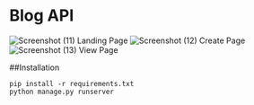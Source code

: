 # Blog API

![Screenshot (11)](https://github.com/user-attachments/assets/c1fba08c-44f3-4474-b0e0-e6b28367aa13)
Landing Page
![Screenshot (12)](https://github.com/user-attachments/assets/071b22c3-2f37-4fd7-befa-d2d1e7afbc4d)
Create Page
![Screenshot (13)](https://github.com/user-attachments/assets/479d09ce-d6a5-4eab-b8c8-c23d2f135393)
View Page

##Installation

```
pip install -r requirements.txt
python manage.py runserver
```
